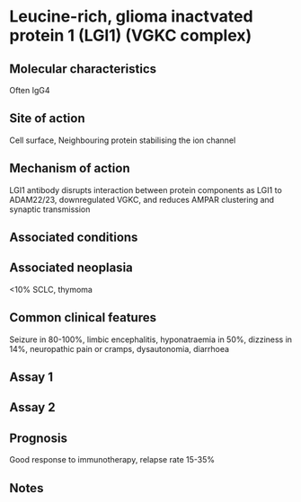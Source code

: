 # Leucine-rich, glioma inactvated protein 1 (LGI1) (VGKC complex)

## Molecular characteristics
Often IgG4

## Site of action
Cell surface, Neighbouring protein stabilising the ion channel

## Mechanism of action
LGI1 antibody disrupts interaction between protein components as LGI1 to ADAM22/23, downregulated VGKC, and reduces AMPAR clustering and synaptic transmission

## Associated conditions

## Associated neoplasia
<10% SCLC, thymoma

## Common clinical features
Seizure in 80-100%, limbic encephalitis, hyponatraemia in 50%, dizziness in 14%, neuropathic pain or cramps, dysautonomia, diarrhoea

## Assay 1

## Assay 2

## Prognosis
Good response to immunotherapy, relapse rate 15-35%

## Notes

